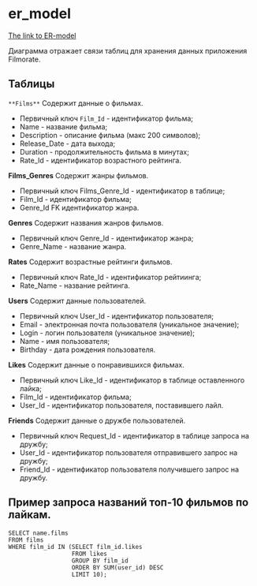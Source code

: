 # er_model

[The link to ER-model](https://app.quickdatabasediagrams.com/#/d/FaHQNw)

Диаграмма отражает связи таблиц для хранения данных приложения Filmorate.

## Таблицы

```**Films**```
Содержит данные о фильмах.
- Первичный ключ ```Film_Id``` - идентификатор фильма;
- Name - название фильма;
- Description - описание фильма (макс 200 символов);
- Release_Date - дата выхода;
- Duration - продолжительность фильма в минутах;
- Rate_Id - идентификатор возрастного рейтинга.

**Films_Genres**
Содержит жанры фильмов.
- Первичный ключ Films_Genre_Id - идентификатор в таблице;
- Film_Id - идентификатор фильма;
- Genre_Id FK идентификатор жанра.

**Genres**
Содержит названия жанров фильмов.
- Первичный ключ Genre_Id - идентификатор жанра;
- Genre_Name - название жанра.

**Rates**
Содержит возрастные рейтинги фильмов.
- Первичный ключ Rate_Id - идентификатор рейтиинга;
- Rate_Name - название рейтинга.

**Users**
Содержит данные пользователей.
- Первичный ключ User_Id - идентификатор пользователя;
- Email - электронная почта пользователя (уникальное значение);
- Login - логин пользователя (уникальное значение);
- Name - имя пользователя;
- Birthday - дата рождения пользователя.

**Likes**
Содержит данные о понравившихся фильмах.
- Первичный ключ Like_Id - идентификатор в таблице оставленного лайка;
- Film_Id - идентификатор фильма;
- User_Id - идентификатор пользователя, поставившего лайл.

**Friends**
Содержит данные о дружбе пользователей.
- Первичный ключ Request_Id - идентификатор в таблице запроса на дружбу;
- User_Id - идентификатор пользователя отправившего запрос на дружбу;
- Friend_Id - идентификатор пользователя получившего запрос на дружбу.

## Пример запроса названий топ-10 фильмов по лайкам.

```
SELECT name.films
FROM films
WHERE film_id IN (SELECT film_id.likes
                  FROM likes
                  GROUP BY film_id
                  ORDER BY SUM(user_id) DESC
                  LIMIT 10);
```
